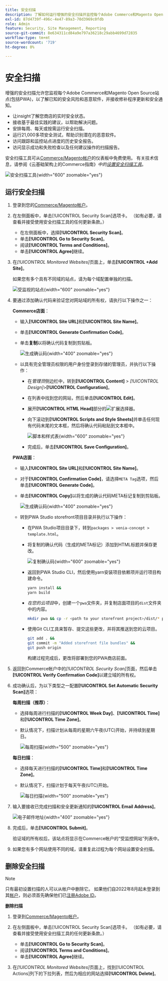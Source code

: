 ```yaml
---
title: 安全扫描
description: 了解如何运行增强的安全扫描并监控每个Adobe Commerce和Magento Open Source站点。
exl-id: 87d4739f-496c-4e47-89a3-70d3969c0fdb
role: Admin
feature: Security, Site Management, Reporting
source-git-commit: 8e634311cd84a9e797a36218c29abb4699d72835
workflow-type: tm+mt
source-wordcount: '719'
ht-degree: 0%

---
```


# 安全扫描

增强的安全扫描允许您监视每个Adobe Commerce和Magento Open Source站点(包括PWA)，以了解已知的安全风险和恶意软件，并接收修补程序更新和安全通知。

- 让insight了解您商店的实时安全状态。
- 接收基于最佳实践的建议，以帮助解决问题。
- 安排每周、每天或按需运行安全扫描。
- 运行21,000多项安全测试，帮助识别潜在的恶意软件。
- 访问跟踪和监控站点进度的历史安全报告。
- 访问显示成功和失败检查以及任何建议操作的扫描报告。

安全扫描工具可从[Commerce/Magento帐户](../getting-started/commerce-account-create.md)的仪表板中免费使用。 有关技术信息，请参阅《云基础架构上的Commerce指南》_中的[设置安全扫描工具](https://experienceleague.adobe.com/docs/commerce-cloud-service/user-guide/launch/overview.html?lang=zh-Hans#set-up-the-security-scan-tool)_。

![安全扫描工具](./assets/magento-security-scan.png){width="600" zoomable="yes"}

## 运行安全扫描

1. 登录到您的[Commerce/Magento帐户](../getting-started/commerce-account-create.md)。

1. 在左侧面板中，单击[!UICONTROL Security Scan]选项卡。 （如有必要，请查看并接受使用安全扫描工具的任何更新条款。）

   - 在左侧面板中，选择&#x200B;**[!UICONTROL Security Scan]**。
   - 单击&#x200B;**[!UICONTROL Go to Security Scan]**。
   - 阅读&#x200B;**[!UICONTROL Terms and Conditions]**。
   - 单击&#x200B;**[!UICONTROL Agree]**&#x200B;继续。

1. 在&#x200B;_[!UICONTROL Monitored Websites]_&#x200B;页面上，单击&#x200B;**[!UICONTROL +Add Site]**。

   如果您有多个具有不同域的站点，请为每个域配置单独的扫描。

   ![受监视的站点](./assets/monitored-website.png){width="600" zoomable="yes"}

1. 要通过添加确认代码来验证您对网站域的所有权，请执行以下操作之一：

   **Commerce店面**：

   - 输入&#x200B;**[!UICONTROL Site URL]**&#x200B;和&#x200B;**[!UICONTROL Site Name]**。
   - 单击&#x200B;**[!UICONTROL Generate Confirmation Code]**。
   - 单击&#x200B;**复制**&#x200B;以将确认代码复制到剪贴板。

     ![生成确认码](./assets/scan-site1.png){width="400" zoomable="yes"}

   - 以具有完全管理员权限的用户身份登录到存储的管理员，并执行以下操作：

      - 在&#x200B;_管理员_&#x200B;侧边栏中，转到&#x200B;**[!UICONTROL Content]** > _[!UICONTROL Design]_>**[!UICONTROL Configuration]**。
      - 在列表中找到您的网站，然后单击&#x200B;**[!UICONTROL Edit]**。
      - 展开&#x200B;**[!UICONTROL HTML Head]**&#x200B;部分的![扩展选择器](../assets/icon-display-expand.png)。
      - 向下滚动到&#x200B;**[!UICONTROL Scripts and Style Sheets]**&#x200B;并单击任何现有代码末尾的文本框，然后将确认代码粘贴到文本框中。

        ![脚本和样式表](./assets/scan-paste-code.png){width="600" zoomable="yes"}

      - 完成后，单击&#x200B;**[!UICONTROL Save Configuration]**。

   **PWA店面**：

   - 输入&#x200B;**[!UICONTROL Site URL]**&#x200B;和&#x200B;**[!UICONTROL Site Name]**。

   - 对于&#x200B;**[!UICONTROL Confirmation Code]**，请选择`META Tag`选项，然后单击&#x200B;**[!UICONTROL Generate Code]**。

   - 单击&#x200B;**[!UICONTROL Copy]**&#x200B;以将生成的确认代码META标记复制到剪贴板。

     ![生成确认码](./assets/scan-site2.png){width="400" zoomable="yes"}

   - 转到PWA Studio storefront项目目录并执行以下操作：

      - 在PWA Studio项目目录下，转到`packages > venia-concept > template.html`。
      - 将复制的确认代码（生成的META标记）添加到HTML标题并保存更改。

        ![复制确认码](./assets/code-pwa.png){width="600" zoomable="yes"}

      - 返回到PWA Studio CLI，然后使用yarn安装项目依赖项并运行项目构建命令。

        ```sh
        yarn install &&
        yarn build
        ```

      - *在您的云项目*&#x200B;中，创建一个`pwa`文件夹，并复制店面项目的`dist`文件夹中的内容。

        ```sh
        mkdir pwa && cp -r <path to your storefront project>/dist/* pwa
        ```

      - 使用Git CLI工具来暂存、提交这些更改，并将其推送到您的云项目。

        ```sh
        git add . &&
        git commit -m "Added storefront file bundles" &&
        git push origin
        ```

        构建过程完成后，更改将部署到您的PWA商店前面。

1. 返回到Commerce帐户中的&#x200B;_[!UICONTROL Security Scan]_&#x200B;页面，然后单击&#x200B;**[!UICONTROL Verify Confirmation Code]**&#x200B;以建立域的所有权。

1. 成功确认后，为以下类型之一配置&#x200B;**[!UICONTROL Set Automatic Security Scan]**&#x200B;选项：

   **每周扫描（推荐）**：

   - 选择每周进行扫描的&#x200B;**[!UICONTROL Week Day]**、**[!UICONTROL Time]**&#x200B;和&#x200B;**[!UICONTROL Time Zone]**。
   - 默认情况下，扫描计划从每周的星期六午夜(UTC)开始，并持续到星期日。

     ![每周扫描](./assets/scan-weekly.png){width="500" zoomable="yes"}

   **每日扫描**：

   - 选择每天进行扫描的&#x200B;**[!UICONTROL Time]**&#x200B;和&#x200B;**[!UICONTROL Time Zone]**。
   - 默认情况下，扫描计划于每天午夜(UTC)开始。

     ![每日扫描](./assets/scan-daily.png){width="500" zoomable="yes"}

1. 输入要接收已完成扫描和安全更新通知的&#x200B;**[!UICONTROL Email Address]**。

   ![电子邮件地址](./assets/scan-notification-email.png){width="400" zoomable="yes"}

1. 完成后，单击&#x200B;**[!UICONTROL Submit]**。

   验证域的所有权后，该站点将显示在Commerce帐户的“受监控网站”列表中。

1. 如果您有多个网站使用不同的域，请重复此过程为每个网站设置安全扫描。

## 删除安全扫描

>[!NOTE]
>
>只有最初设置扫描的人可以从帐户中删除它。 如果他们自2022年8月起未登录到其[帐户](https://account.magento.com)，则必须首先确保他们已[注册Adobe ID](https://account.magento.com)。

**删除扫描**

1. 登录到[Commerce/Magento帐户](../getting-started/commerce-account-create.md)。

1. 在左侧面板中，单击[!UICONTROL Security Scan]选项卡。 （如有必要，请查看并接受使用安全扫描工具的任何更新条款。）

   - 单击&#x200B;**[!UICONTROL Go to Security Scan]**。
   - 阅读&#x200B;**[!UICONTROL Terms and Conditions]**。
   - 单击&#x200B;**[!UICONTROL Agree]**&#x200B;继续。

1. 在&#x200B;_[!UICONTROL Monitored Websites]_&#x200B;页面上，找到[!UICONTROL Actions]列下的下拉列表，然后为相应的网站选择&#x200B;**[!UICONTROL Delete]**。
